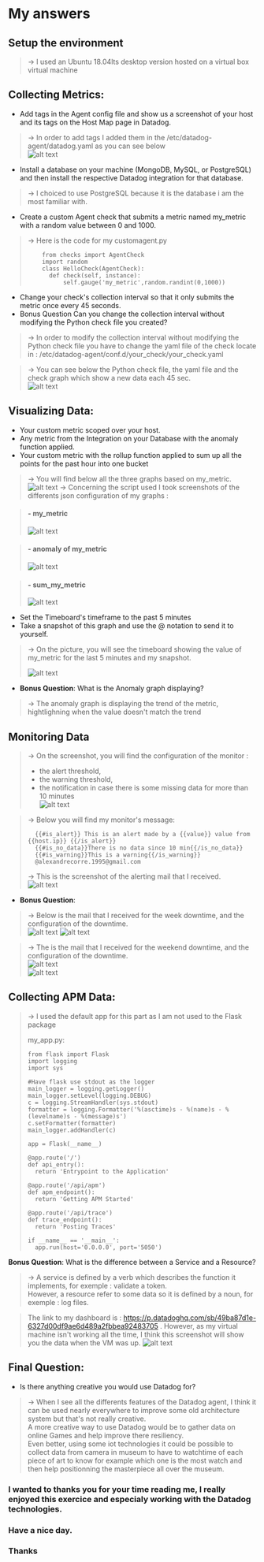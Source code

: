 # My answers 

## Setup the environment

> &rarr; I used an Ubuntu 18.04lts desktop version  hosted on a virtual box virtual machine

## Collecting Metrics:

*  Add tags in the Agent config file and show us a screenshot of your host and its tags on the Host Map page in Datadog.

> &rarr; In order to add tags I added them in the /etc/datadog-agent/datadog.yaml as you can see below  
> ![alt text](https://github.com/Alexandrecorre/hiring-engineers/blob/solutions-engineer/screenshot1.PNG)

*  Install a database on your machine (MongoDB, MySQL, or PostgreSQL) and then install the respective Datadog integration for that database.

> &rarr; I choiced to use PostgreSQL because it is the database i am the most familiar with.  

* Create a custom Agent check that submits a metric named my_metric with a random value between 0 and 1000.

> &rarr; Here is the code for my customagent.py  
> ```
>     from checks import AgentCheck  
>     import random  
>     class HelloCheck(AgentCheck):  
>     	def check(self, instance):  
>     		self.gauge('my_metric',random.randint(0,1000))
> ```

* Change your check's collection interval so that it only submits the metric once every 45 seconds.
* Bonus Question Can you change the collection interval without modifying the Python check file you created?

> &rarr; In order to modify the collection interval without modifying the Python check file you have to change the yaml file of the check locate in : /etc/datadog-agent/conf.d/your_check/your_check.yaml  

> &rarr; You can see below the Python check file, the yaml file and the check graph which show a new data each 45 sec.  
> ![alt text](https://github.com/Alexandrecorre/hiring-engineers/blob/solutions-engineer/screenshot2.PNG)


## Visualizing Data:

* Your custom metric scoped over your host.
* Any metric from the Integration on your Database with the anomaly function applied.
* Your custom metric with the rollup function applied to sum up all the points for the past hour into one bucket

> &rarr; You will find below all the three graphs based on my_metric.  
> ![alt text](https://github.com/Alexandrecorre/hiring-engineers/blob/solutions-engineer/screenshot3.PNG)
> &rarr; Concerning the script used I took screenshots of the differents json configuration of my graphs :  

> #### - my_metric 
> 	![alt text](https://github.com/Alexandrecorre/hiring-engineers/blob/solutions-engineer/my_metric_config.png)

> #### - anomaly of my_metric 
> 	![alt text](https://github.com/Alexandrecorre/hiring-engineers/blob/solutions-engineer/anomaly_config.PNG)

> #### - sum_my_metric 
>	![alt text](https://github.com/Alexandrecorre/hiring-engineers/blob/solutions-engineer/my_metric_sum_config.PNG)

* Set the Timeboard's timeframe to the past 5 minutes
* Take a snapshot of this graph and use the @ notation to send it to yourself.

> &rarr; On the picture, you will see the timeboard showing the value of my_metric for the last 5 minutes and my snapshot.  
>
> ![alt text](https://github.com/Alexandrecorre/hiring-engineers/blob/solutions-engineer/screenshot4.PNG)

* **Bonus Question**: What is the Anomaly graph displaying?

> &rarr; The anomaly graph is displaying the trend of the metric, hightlighning when the value doesn't match the trend  

## Monitoring Data

> &rarr; On the screenshot, you will find the configuration of the monitor :  
> 	* the alert threshold,  
>	* the warning threshold,  
>	* the notification in case there is some missing data for more than 10 minutes  
> ![alt text](https://github.com/Alexandrecorre/hiring-engineers/blob/solutions-engineer/screenshot5.PNG)

> &rarr; Below you will find my monitor's message:  
> ```
>	{{#is_alert}} This is an alert made by a {{value}} value from {{host.ip}} {{/is_alert}} 
>	{{#is_no_data}}There is no data since 10 min{{/is_no_data}} 
>	{{#is_warning}}This is a warning{{/is_warning}} 
>	@alexandrecorre.1995@gmail.com
> ```
> &rarr; This is the screenshot of the alerting mail that I received.  
> ![alt text](https://github.com/Alexandrecorre/hiring-engineers/blob/solutions-engineer/screenshot6.PNG)

* **Bonus Question**:

> &rarr; Below is the mail that I received for the week downtime, and the configuration of the downtime.  
> ![alt text](https://github.com/Alexandrecorre/hiring-engineers/blob/solutions-engineer/screenshot7.PNG) 
> ![alt text](https://github.com/Alexandrecorre/hiring-engineers/blob/solutions-engineer/screenshot7_1.PNG)

> &rarr; The is the mail that I received for the weekend downtime, and the configuration of the downtime.  
> ![alt text](https://github.com/Alexandrecorre/hiring-engineers/blob/solutions-engineer/screenshot8.PNG)  
> ![alt text](https://github.com/Alexandrecorre/hiring-engineers/blob/solutions-engineer/screenshot8_1.PNG) 

## Collecting APM Data:

> &rarr; I used the default app for this part as I am not used to the Flask package  
>
> my_app.py:  
> ```
> from flask import Flask
> import logging
> import sys
>
> #Have flask use stdout as the logger
> main_logger = logging.getLogger()  
> main_logger.setLevel(logging.DEBUG)  
> c = logging.StreamHandler(sys.stdout)  
> formatter = logging.Formatter('%(asctime)s - %(name)s - %(levelname)s - %(message)s')  
> c.setFormatter(formatter)  
> main_logger.addHandler(c)  
>
> app = Flask(__name__)  
>
> @app.route('/')  
> def api_entry():  
>	return 'Entrypoint to the Application'  
>
> @app.route('/api/apm')  
> def apm_endpoint():  
>	return 'Getting APM Started'  
> 
> @app.route('/api/trace')  
> def trace_endpoint():  
>	return 'Posting Traces'  
>
> if __name__ == '__main__':  
>	app.run(host='0.0.0.0', port='5050')  
> ```


**Bonus Question**: What is the difference between a Service and a Resource?

> &rarr; A service is defined by a verb which describes the function it implements, for exemple : validate a token.  
However, a resource refer to some data so it is defined by a noun, for exemple : log files.  

> The link to my dashboard is : https://p.datadoghq.com/sb/49ba87d1e-6327d00df9ae6d489a2fbbea92483705 .
> However, as my virtual machine isn't working all the time, I think this screenshot will show you the data when the VM was up.
> ![alt text](https://github.com/Alexandrecorre/hiring-engineers/blob/solutions-engineer/screenshot9.png) 

## Final Question:

* Is there anything creative you would use Datadog for?

> &rarr; When I see all the differents features of the Datadog agent, I think it can be used nearly everywhere to improve some old architecture system but that's not really creative.  
> A more creative way to use Datadog would be to gather data on online Games and help improve there resiliency.  
> Even better, using some iot technologies it could be possible to collect data from camera in museum to have to watchtime of each piece of art to know for example which one is the most watch and then help positionning the masterpiece all over the museum.

### I wanted to thanks you for your time reading me, I really enjoyed this exercice and especialy working with the Datadog technologies.
### Have a nice day.
### Thanks